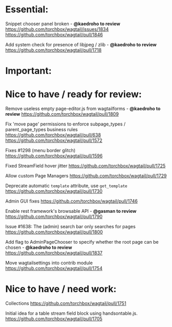 Essential:
==========

Snippet chooser panel broken - **@kaedroho to review**
https://github.com/torchbox/wagtail/issues/1834
https://github.com/torchbox/wagtail/pull/1846

Add system check for presence of libjpeg / zlib - **@kaedroho to review**
https://github.com/torchbox/wagtail/pull/1718

Important:
==========

Nice to have / ready for review:
================================

Remove useless empty page-editor.js from wagtailforms - **@kaedroho to review**
https://github.com/torchbox/wagtail/pull/1809

Fix 'move page' permissions to enforce subpage_types / parent_page_types business rules
https://github.com/torchbox/wagtail/pull/638
https://github.com/torchbox/wagtail/pull/1572

Fixes #1298 (menu border glitch)
https://github.com/torchbox/wagtail/pull/1596

Fixed StreamField hover jitter 
https://github.com/torchbox/wagtail/pull/1725

Allow custom Page Managers
https://github.com/torchbox/wagtail/pull/1729

Deprecate automatic `template` attribute, use `get_template`
https://github.com/torchbox/wagtail/pull/1730

Admin GUI fixes
https://github.com/torchbox/wagtail/pull/1746

Enable rest framework's browsable API - **@gasman to review**
https://github.com/torchbox/wagtail/pull/1790

Issue #1638: The (admin) search bar only searches for pages
https://github.com/torchbox/wagtail/pull/1800

Add flag to AdminPageChooser to specify whether the root page can be chosen - **@kaedroho to review**
https://github.com/torchbox/wagtail/pull/1837

Move wagtailsettings into contrib module
https://github.com/torchbox/wagtail/pull/1754

Nice to have / need work:
=========================

Collections
https://github.com/torchbox/wagtail/pull/1751

Initial idea for a table stream field block using handsontable.js.
https://github.com/torchbox/wagtail/pull/1705